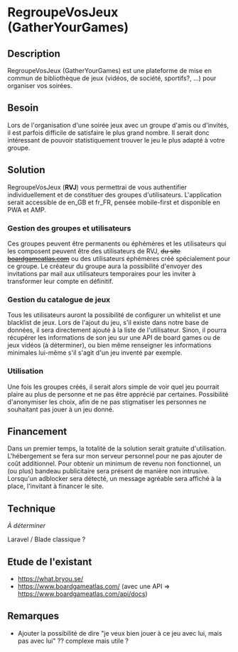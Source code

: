# RegroupeVosJeux (GatherYourGames)

## Description

RegroupeVosJeux (GatherYourGames) est une plateforme de mise en commun de bibliothèque de jeux (vidéos, de société, sportifs?, ...) pour organiser vos soirées.

## Besoin

Lors de l'organisation d'une soirée jeux avec un groupe d'amis ou d'invités, il est parfois difficile de satisfaire le plus grand nombre.
Il serait donc intéressant de pouvoir statistiquement trouver le jeu le plus adapté à votre groupe.

## Solution

RegroupeVosJeux (**RVJ**) vous permettrai de vous authentifier individuellement et de constituer des groupes d'utilisateurs.
L'application serait accessible de en_GB et fr_FR, pensée mobile-first et disponible en PWA et AMP.

### Gestion des groupes et utilisateurs

Ces groupes peuvent être permanents ou éphémères et les utilisateurs qui les composent peuvent être des utilisateurs de RVJ, ~~du site [boardgameatlas.com](https://www.boardgameatlas.com/)~~ ou des utilisateurs éphémères créé spécialement pour ce groupe.
Le créateur du groupe aura la possibilité d'envoyer des invitations par mail aux utilisateurs temporaires pour les inviter à transformer leur compte en définitif.

### Gestion du catalogue de jeux

Tous les utilisateurs auront la possibilité de configurer un whitelist et une blacklist de jeux.
Lors de l'ajout du jeu, s'il existe dans notre base de données, il sera directement ajouté à la liste de l'utilisateur. Sinon, il pourra récupérer les informations de son jeu sur une API de board games ou de jeux vidéos (à déterminer), ou bien même renseigner les informations minimales lui-même s'il s'agit d'un jeu inventé par exemple.

### Utilisation

Une fois les groupes créés, il serait alors simple de voir quel jeu pourrait plaire au plus de personne et ne pas être apprécié par certaines.
Possibilité d'anonymiser les choix, afin de ne pas stigmatiser les personnes ne souhaitant pas jouer à un jeu donné.

## Financement

Dans un premier temps, la totalité de la solution serait gratuite d'utilisation. L'hébergement se fera sur mon serveur personnel pour ne pas ajouter de coût additionnel.
Pour obtenir un minimum de revenu non fonctionnel, un (ou plus) bandeau publicitaire sera présent de manière non intrusive.
Lorsqu'un adblocker sera détecté, un message agréable sera affiché à la place, l'invitant à financer le site.

## Technique

*À déterminer*

Laravel / Blade classique ?

## Etude de l'existant

- https://what.bryou.se/
- https://www.boardgameatlas.com/ (avec une API => https://www.boardgameatlas.com/api/docs)

## Remarques

- Ajouter la possibilité de dire "je veux bien jouer à ce jeu avec lui, mais pas avec lui" ?? complexe mais utile ?
